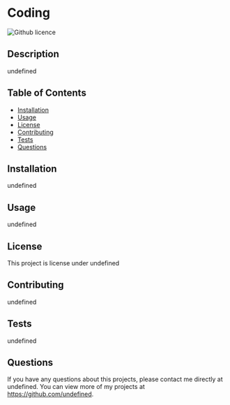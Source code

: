 # Coding
  ![Github licence](http://img.shields.io/badge/license-undefined-blue.svg)
  
  ## Description 
  undefined
  ## Table of Contents
  * [Installation](#installation)
  * [Usage](#usage)
  * [License](#license)
  * [Contributing](#contributing)
  * [Tests](#tests)
  * [Questions](#questions)
  
  ## Installation 
  undefined
  ## Usage 
  undefined
  ## License 
  This project is license under undefined
  ## Contributing 
  undefined
  ## Tests
  undefined
  ## Questions
  If you have any questions about this projects, please contact me directly at undefined. You can view more of my projects at https://github.com/undefined.
